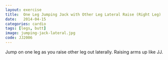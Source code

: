 ```yaml
---
layout: exercise
title:  One Leg Jumping Jack with Other Leg Lateral Raise (Right Leg)
date:   2014-04-15
categories: cardio
tags: [legs, butt]
image: jumping-jack-lateral.jpg
code: JJ2006
---
```


Jump on one leg as you raise other leg out laterally. Raising arms up like JJ.